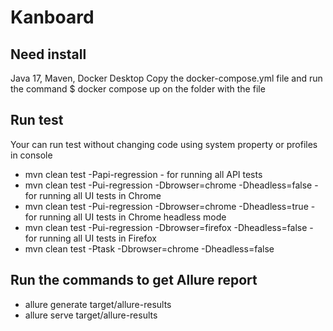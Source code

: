 # Kanboard
## Need install
Java 17, Maven, Docker Desktop
Copy the docker-compose.yml file and run the command $ docker compose up on the folder with the file

## Run test
Your can run test without changing code using system property or profiles in console
* mvn clean test -Papi-regression - for running all API tests
* mvn clean test -Pui-regression -Dbrowser=chrome -Dheadless=false - for running all UI tests in Chrome
* mvn clean test -Pui-regression -Dbrowser=chrome -Dheadless=true - for running all UI tests in Chrome headless mode
* mvn clean test -Pui-regression -Dbrowser=firefox -Dheadless=false - for running all UI tests in Firefox
* mvn clean test -Ptask -Dbrowser=chrome -Dheadless=false

## Run the commands to get Allure report
* allure generate target/allure-results
* allure serve target/allure-results



